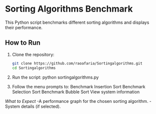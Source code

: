 # Sorting Algorithms Benchmark

This Python script benchmarks different sorting algorithms and displays their performance.

## How to Run

1. Clone the repository:
   ```bash
   git clone https://github.com/raoafaria/Sortingalgorithms.git
   cd Sortingalgorithms

2. Run the script:
python sortingalgorithms.py

3. Follow the menu prompts to:
Benchmark Insertion Sort
Benchmark Selection Sort
Benchmark Bubble Sort
View system information

*What to Expect*
-A performance graph for the chosen sorting algorithm.
-System details (if selected).
